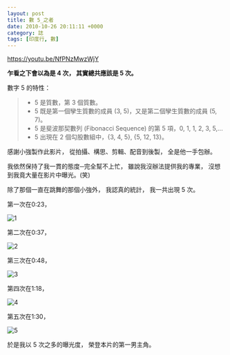 ```yaml
---
layout: post
title: 數 5_之者
date: 2010-10-26 20:11:11 +0000
category: 誌
tags: [印度行, 數]
---
```



https://youtu.be/NfPNzMwzWjY

**乍看之下會以為是 4 次，
其實總共應該是 5 次。**

數字 5 的特性：
>- 5 是質數，第 3 個質數。
>- 5 既是第一個孿生質數的成員 (3, 5)，又是第二個孿生質數的成員 (5, 7)。
>- 5 是斐波那契數列 (Fibonacci Sequence) 的第 5 項，0, 1, 1, 2, 3, 5,...
>- 5 出現在 2 個勾股數組中，{3, 4, 5}, {5, 12, 13}。


<!--more-->
感謝小強製作此影片，
從拍攝、構思、剪輯、配音到後製，
全是他一手包辦。

我依然保持了我一貫的態度─完全幫不上忙，
雖說我沒辦法提供我的專業，
沒想到我竟大量在影片中曝光。(笑)

除了那個一直在跳舞的那個小強外，
我認真的統計，
我一共出現 5 次。

第一次在0:23，

![1](/blog/assets/images/2010/n51.jpg)

第二次在0:37，

![2](/blog/assets/images/2010/n52.jpg)

第三次在0:48，

![3](/blog/assets/images/2010/n53.jpg)

第四次在1:18，

![4](/blog/assets/images/2010/n54.jpg)

第五次在1:30，

![5](/blog/assets/images/2010/n55.jpg)

於是我以 5 次之多的曝光度，
榮登本片的第一男主角。



